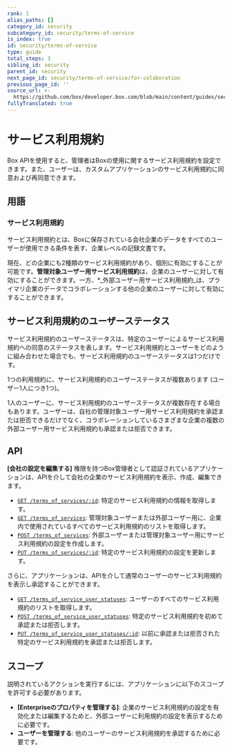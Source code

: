 ```yaml
---
rank: 1
alias_paths: []
category_id: security
subcategory_id: security/terms-of-service
is_index: true
id: security/terms-of-service
type: guide
total_steps: 3
sibling_id: security
parent_id: security
next_page_id: security/terms-of-service/for-colaboration
previous_page_id: ''
source_url: >-
  https://github.com/box/developer.box.com/blob/main/content/guides/security/terms-of-service/index.md
fullyTranslated: true
---
```

# サービス利用規約

Box APIを使用すると、管理者はBoxの使用に関するサービス利用規約を設定できます。また、ユーザーは、カスタムアプリケーションのサービス利用規約に同意および再同意できます。

## 用語

### サービス利用規約

サービス利用規約とは、Boxに保存されている会社企業のデータをすべてのユーザーが使用できる条件を表す、企業レベルの記録文書です。

現在、どの企業にも2種類のサービス利用規約があり、個別に有効にすることが可能です。**管理対象ユーザー用サービス利用規約**は、企業のユーザーに対して有効にすることができます。一方、\*_外部ユーザー用サービス利用規約_は、プライマリ企業のデータでコラボレーションする他の企業のユーザーに対して有効にすることができます。

## サービス利用規約のユーザーステータス

サービス利用規約のユーザーステータスは、特定のユーザーによるサービス利用規約への同意のステータスを表します。サービス利用規約とユーザーをどのように組み合わせた場合でも、サービス利用規約のユーザーステータスは1つだけです。

1つの利用規約に、サービス利用規約のユーザーステータスが複数あります (ユーザー1人につき1つ)。

1人のユーザーに、サービス利用規約のユーザーステータスが複数存在する場合もあります。ユーザーは、自社の管理対象ユーザー用サービス利用規約を承認または拒否できるだけでなく、コラボレーションしているさまざまな企業の複数の外部ユーザー用サービス利用規約も承認または拒否できます。

## API

**\[会社の設定を編集する]** 権限を持つBox管理者として認証されているアプリケーションは、APIを介して会社の企業のサービス利用規約を表示、作成、編集できます。

* [`GET /terms_of_services/:id`](e://get-terms-of-services-id): 特定のサービス利用規約の情報を取得します。
* [`GET /terms_of_services`](e://get-terms-of-services): 管理対象ユーザーまたは外部ユーザー用に、企業内で使用されているすべてのサービス利用規約のリストを取得します。
* [`POST /terms_of_services`](e://post-terms-of-services): 外部ユーザーまたは管理対象ユーザー用にサービス利用規約の設定を作成します。
* [`PUT /terms_of_services/:id`](e://put-terms-of-services-id): 特定のサービス利用規約の設定を更新します。

さらに、アプリケーションは、APIを介して通常のユーザーのサービス利用規約を表示し承認することができます。

* [`GET /terms_of_service_user_statuses`][euserstatuses]: ユーザーのすべてのサービス利用規約のリストを取得します。
* [`POST /terms_of_service_user_statuses`][euserstatuses_post]: 特定のサービス利用規約を初めて承認または拒否します。
* [`PUT /terms_of_service_user_statuses/:id`][euserstatuses_put]: 以前に承認または拒否された特定のサービス利用規約を承認または拒否します。

##  スコープ 

説明されているアクションを実行するには、アプリケーションに以下のスコープを許可する必要があります。

* **\[Enterpriseのプロパティを管理する]**: 企業のサービス利用規約の設定を有効化または編集するためと、外部ユーザーに利用規約の設定を表示するために必要です。
* **ユーザーを管理する**: 他のユーザーのサービス利用規約を承認するために必要です。

[euserstatuses]: e://get-terms-of-service-user-statuses

[euserstatuses_put]: e://put-terms-of-service-user-statuses-id

[euserstatuses_post]: e://post-terms-of-service-user-statuses
